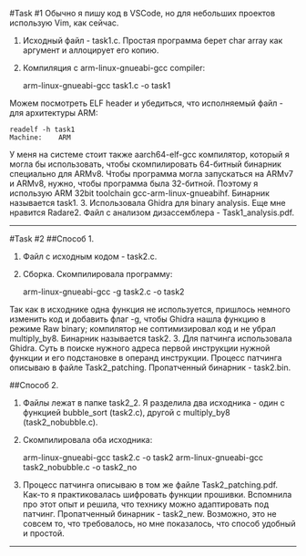 #Task #1
Обычно я пишу код в VSCode, но для небольших проектов использую Vim, как сейчас.
1. Исходный файл - task1.c. Простая программа берет char array как аргумент и аллоцирует его копию.
2. Компиляция с arm-linux-gnueabi-gcc compiler:

	arm-linux-gnueabi-gcc task1.c -o task1

Можем посмотреть ELF header и убедиться, что исполняемый файл - для архитектуры ARM:

	readelf -h task1
	Machine:	ARM

У меня на системе стоит также aarch64-elf-gcc компилятор, который я могла бы использовать, чтобы скомпилировать 64-битный бинарник специально для ARMv8. Чтобы программа могла запускаться на ARMv7 и ARMv8, нужно, чтобы программа была 32-битной. Поэтому я использую ARM 32bit toolchain gcc-arm-linux-gnueabihf.
Бинарник называется task1.
3. Использовала Ghidra для binary analysis. Еще мне нравится Radare2. Файл с анализом дизассемблера - Task1_analysis.pdf.
_________________________________________________________________________________________________________________________

#Task #2
##Способ 1.
1. Файл с исходным кодом - task2.c.
2. Сборка. Скомпилировала программу:

	arm-linux-gnueabi-gcc -g task2.c -o task2

Так как в исходнике одна функция не используется, пришлось немного изменить код и добавить флаг -g, чтобы Ghidra нашла функцию в режиме Raw binary; компилятор не соптимизировал код и не убрал multiply_by8.
Бинарник называется task2.
3. Для патчинга использовала Ghidra.
Суть в поиске нужного адреса первой инструкции нужной функции и его подстановке в операнд инструкции. Процесс патчинга описываю в файле Task2_patching.
Пропатченный бинарник - task2.bin.

##Способ 2.
1. Файлы лежат в папке task2_2. Я разделила два исходника - один с функцией bubble_sort (task2.c), другой с multiply_by8 (task2_nobubble.c).
2. Скомпилировала оба исходника:

	arm-linux-gnueabi-gcc task2.c -o task2
	arm-linux-gnueabi-gcc task2_nobubble.c -o task2_no

3. Процесс патчинга описываю в том же файле Task2_patching.pdf.
Как-то я практиковалась шифровать функции прошивки. Вспомнила про этот опыт и решила, что технику можно адаптировать под патчинг.
Пропатченный бинарник - task2_new.
Возможно, это не совсем то, что требовалось, но мне показалось, что способ удобный и простой.
_________________________________________________________________________________________________________________________
